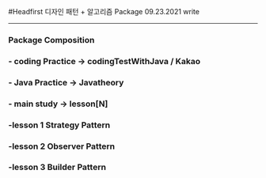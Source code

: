 #Headfirst 디자인 패턴 + 알고리즘 Package
09.23.2021 write
***
### Package Composition 
### - coding Practice -> codingTestWithJava  / Kakao 
### - Java Practice -> Javatheory 
### - main study -> lesson[N]

### -lesson 1 Strategy Pattern
### -lesson 2 Observer Pattern
### -lesson 3 Builder Pattern


